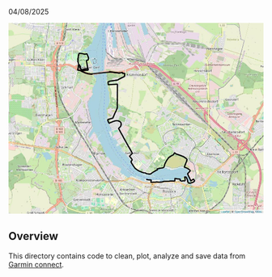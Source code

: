 04/08/2025

![alt text here](figures/map_run.jpeg)


## Overview
This directory contains code to clean, plot, analyze and save data from [Garmin connect](https://connect.garmin.com/).

